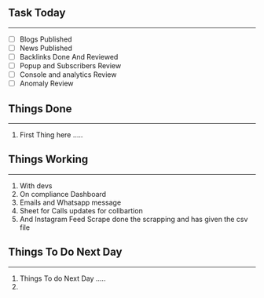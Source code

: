 
## Task Today
---
- [ ] Blogs Published
- [ ] News Published
- [ ] Backlinks Done And Reviewed
- [ ] Popup and Subscribers Review
- [ ] Console and analytics Review 
- [ ] Anomaly Review

## Things Done 
---
1.  First Thing here .....

## Things Working
---
1. With devs 
2. On compliance Dashboard 
3. Emails and Whatsapp message 
4. Sheet for Calls updates for collbartion 
5. And Instagram Feed Scrape done the scrapping and has given the csv file 

## Things To Do Next Day 
---
1.  Things To do Next Day .....
2. 




